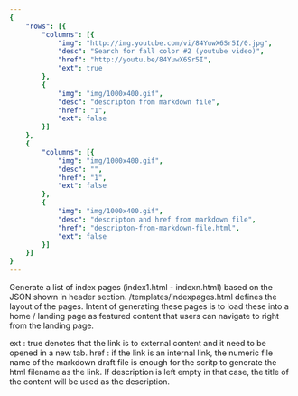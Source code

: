 ```yaml
---
{
	"rows": [{
		"columns": [{
			"img": "http://img.youtube.com/vi/84YuwX6Sr5I/0.jpg",
			"desc": "Search for fall color #2 (youtube video)",
			"href": "http://youtu.be/84YuwX6Sr5I",
			"ext": true
		},
		{
			"img": "img/1000x400.gif",
			"desc": "descripton from markdown file",
			"href": "1",
			"ext": false
		}]
	},
	{
		"columns": [{
			"img": "img/1000x400.gif",
			"desc": "",
			"href": "1",
			"ext": false
		},
		{
			"img": "img/1000x400.gif",
			"desc": "descripton and href from markdown file",
			"href": "descripton-from-markdown-file.html",
			"ext": false
		}]
	}]
}
---
```


Generate a list of index pages  (index1.html - indexn.html) based on the JSON shown in header section. 
/templates/indexpages.html defines the layout of the pages. Intent of generating these pages is to load these into a home / landing page as featured content that users can navigate to right from the landing page.


ext : true denotes that the link is to external content and it need to be opened in a new tab.
href : if the link is an internal link, the numeric file name of the markdown draft file is enough for the scritp to generate the html filename as the link.
    If description is left empty in that case, the title of the content will be used as the description.